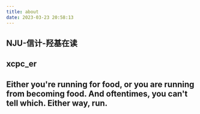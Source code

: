 ```yaml
---
title: about
date: 2023-03-23 20:58:13
---
```


## NJU-信计-羟基在读

## xcpc_er

## Either you're running for food, or you are running from becoming food. And oftentimes, you can't tell which. Either way, run.